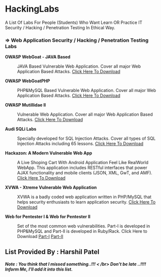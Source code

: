 # HackingLabs
A List Of Labs For People (Students) Who Want Learn OR Practice IT Security / Hacking / Penetration Testing In Ethical Way.

<h3><b> &rArr; Web Application Security / Hacking / Penetration Testing Labs </b></h3>

<dl style="list-style-type:disc">
  <dt><b>OWASP WebGoat - JAVA Based</b></dt>
  <dd><p>JAVA Based Vulnerable Web Application. Cover all major Web Application Based Attacks.
  <a href="https://github.com/WebGoat/WebGoat">Click Here To Download</a></p></dd>
  <dt><b>OWASP WebGoatPHP</b></dt>
  <dd><p>PHP&MySQL Based Vulnerable Web Application. Cover all major Web Application Based Attacks.
  <a href="https://github.com/shivamdixit/WebGoatPHP">Click Here To Download</a></p></dd>
  <dt><b>OWASP Mutillidae II</b></dt>
  <dd><p>Vulnerable Web Application. Cover all major Web Application Based Attacks.
  <a href="https://sourceforge.net/projects/mutillidae/">Click Here To Download</a></p></dd>
  <dt><b>Audi SQLi Labs</b></dt>
  <dd><p>Specially developed for SQL Injection Attacks. Cover all types of SQL Injection Attacks including 65 lessons.
  <a href="https://github.com/Audi-1/sqli-labs">Click Here To Download</a></p></dd>
  <dt><b>Hackazon: A Modern Vulnerable Web App</b></dt>
  <dd><p>A Live Shoping Cart With Android Application Feel Like RealWorld WebApp. This application includes RESTful interfaces that power AJAX functionality and mobile clients (JSON, XML, GwT, and AMF).
  <a href="https://github.com/rapid7/hackazon">Click Here To Download</a></p></dd>
  <dt><b>XVWA - Xtreme Vulnerable Web Application</b></dt>
  <dd><p>XVWA is a badly coded web application written in PHP/MySQL that helps security enthusiasts to learn application security.
  <a href="https://github.com/s4n7h0/xvwa">Click Here To Download</a></p></dd>
  <dt><b>Web for Pentester I & Web for Pentester II</b></dt>
  <dd><p>Set of the most common web vulnerabilities. Part-I is developed in PHP&MySQL and Part-II is developed in Ruby/Rack. Click Here to Download
  <a href="https://pentesterlab.com/exercises/web_for_pentester">Part-I</a> <a href="https://www.pentesterlab.com/exercises/web_for_pentester_II">Part-II</a></p></dd>
</dl>

<h2>List Provided By : Harshil Patel</h2>
<h5> Note : You think that I missed something..!!! < /br> Don't be late ..!!!! Inform Me, I'll add it into this list.</h5>

